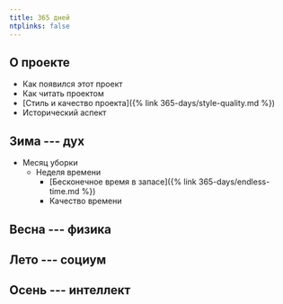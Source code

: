 ```yaml
---
title: 365 дней
ntplinks: false
---
```


## О проекте

* Как появился этот проект
* Как читать проектом
* [Стиль и качество проекта]({% link 365-days/style-quality.md %})
* Исторический аспект

## Зима --- дух

* Месяц уборки
  * Неделя времени
    * [Бесконечное время в запасе]({% link 365-days/endless-time.md %})
    * Качество времени

## Весна --- физика

## Лето --- социум

## Осень --- интеллект
